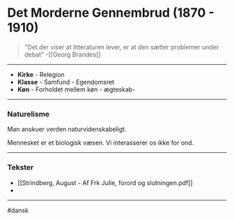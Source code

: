 # Det Morderne Gennembrud (1870 - 1910)

>"Det der viser at litteraturen lever, er at den sætter problemer under debat"
>\-[[Georg Brandes]]



---

- **Kirke**	-	Relegion
- **Klasse** -   Samfund - Egendomsret
- **Køn**		-	Forholdet mellem køn - ægteskab- 

---

### Naturelisme
Man anskuer verden naturvidenskabeligt.

Mennesket er et biologisk væsen. Vi interasserer os ikke for ond.

---

### Tekster
- [[Strindberg, August - Af Frk Julie, forord og slutningen.pdf]]
- 


---
#dansk 